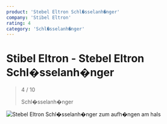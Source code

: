```yaml
---
product: 'Stebel Eltron Schl�sselanh�nger'
company: 'Stibel Eltron'
rating: 4
category: 'Schl�sselanh�nger'
---
```


# Stibel Eltron - Stebel Eltron Schl�sselanh�nger
>
> 4 / 10
>
> Schl�sselanh�nger

![Stebel Eltron Schl�sselanh�nger](assets\stibel-eltron-stebel-eltron-schl�sselanh�nger-19242427-8439-4525-9406-f1926de2e036.jpg)
zum aufh�ngen am hals
